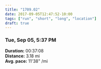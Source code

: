 ```yaml
---
title: "1709.02"
date: 2017-09-05T12:47:52-10:00
tags: ["run", "short", "long", "location"]
draft: true
---
```


### Tue, Sep 05, 5:37 PM

**Duration:** 00:37:08  
**Distance:** 3.18 mi  
**Avg. pace:** 11'38" /mi